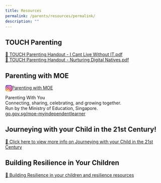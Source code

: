 ```yaml
---
title: Resources
permalink: /parents/resources/permalink/
description: ""
---
```

TOUCH Parenting
---------------
[📄 TOUCH Parenting Handout - I Cant Live Without IT.pdf](/files/IT.pdf)   
[📄 TOUCH Parenting Handout - Nurturing Digital Natives.pdf](/files/TOUCH.pdf)

Parenting with MOE
------------------

 <img src="/images/ig.png" style="width:20px;height:20px;margin-left:1px;" align = "left">
 
[Parenting with MOE](https://www.instagram.com/parentingwith.moesg/)
 
Parenting With You  
Connecting, sharing, celebrating, and growing together.  
Run by the Ministry of Education, Singapore.  
[go.gov.sg/moe-myindependentlearner](https://go.gov.sg/moe-myindependentlearner)  
  

Journeying with your Child in the 21st Century!
-----------------------------------------------

[📄 Click here to view more info on Journeying with your Child in the 21st Century](/files/Journey.pdf)

  
  

Building Resilience in Your Children
------------------------------------

[📄 Building Resilience in your children and resilience resources](/files/resilience.pdf)